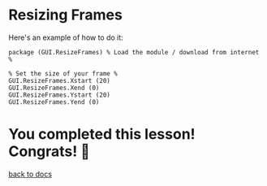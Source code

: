 # Resizing Frames

Here's an example of how to do it:

```
package (GUI.ResizeFrames) % Load the module / download from internet %

% Set the size of your frame %
GUI.ResizeFrames.Xstart (20)
GUI.ResizeFrames.Xend (0)
GUI.ResizeFrames.Ystart (20)
GUI.ResizeFrames.Yend (0)
```

# You completed this lesson! Congrats! 🎉
[back to docs](https://github.com/MiloDev123/AsterOS/blob/main/3rd%20Party/3rdPartyLanguages/BC/README.md)
